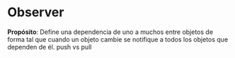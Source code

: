 # Observer

**Propósito**: Define una dependencia de uno a muchos entre objetos de forma tal que cuando un objeto cambie se
notifique a todos los objetos que dependen de él.
push vs pull
